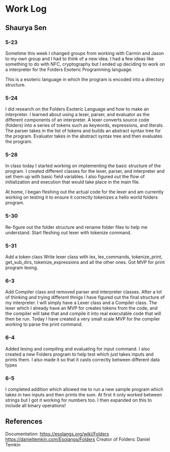 # Work Log

## Shaurya Sen

### 5-23
Sometime this week I changed groups from working with Carmin and Jason to my own group and I had to think of a new idea. I had a few ideas like something to do with NFC, cryptography but I ended up deciding to work on a interpreter for the Folders Esoteric Programming language.

This is a esoteric language in which the program is encoded into a directory structure.

### 5-24
I did research on the Folders Esoteric Language and how to make an interpreter. I learned about using a lexer, parser, and evaluator as the different components of an interpreter.
A lexer converts source code (folders) into a series of tokens such as keywords, expressions, and literals.
The parser takes in the list of tokens and builds an abstract syntax tree for the program.
Evaluator takes in the abstract syntax tree and then evaluates the program.

### 5-28
In class today I started working on implementing the basic structure of the program. I created different classes for the lexer, parser, and interpreter and set them up with basic field variables. I also figured out the flow of initialization and execution that would take place in the main file.

At home, I began fleshing out the actual code for the lexer and am currently working on testing it to ensure it correctly tokenizes a hello world folders program.

### 5-30
Re-figure out the folder structure and rename folder files to help me understand. Start fleshing out lexer with tokenize command.


### 5-31
Add a token class
Write lexer class with lex, lex_commands, tokenize_print, get_sub_dirs, tokenize_expressions and all the other ones. Got MVP for print program lexing.

### 6-3
Add Compiler class and removed parser and interpreter classes. After a lot of thinking and trying different thnigs I have figured out the final structure of my interpreter. I will simply have a Lexer class and a Compiler class. The lexer which I already have an MVP for creates tokens from the code, and the compiler will take that and compile it into real executable code that will then be run. Today I have created a very small scale MVP for the compiler working to parse the print command.

### 6-4
Added lexing and compiling and evaluating for input command. I also created a new Folders program to help test which just takes inputs and prints them. I also made it so that it casts correctly between different data types

### 6-5
I completed addition which allowed me to run a new sample program which takes in two inputs and then prints the sum. At first it only worked between strings but I got it working for numbers too. I then expanded on this to include all binary operations!

## References
Documentation: 
https://esolangs.org/wiki/Folders
https://danieltemkin.com/Esolangs/Folders
Creator of Folders: Daniel Temkin

